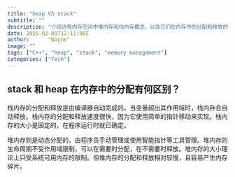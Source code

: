 ```yaml
---
title: "heap VS stack"
subtitle: ""
description: "介绍进程内存空间中堆内存和栈内存概念，以及它们在内存中的分配和释放的区别。"
date: 2025-02-01T12:11:08Z
author:      "Wayne"
image: ""
tags: ["C++", "heap", "stack", "memory management"]
categories: ["Tech"]
---
```


## stack 和 heap 在内存中的分配有何区别？

栈内存的分配和释放是由编译器自动完成的。当变量超出其作用域时，栈内存会自动释放。栈内存的分配和释放速度很快，因为它使用简单的指针移动来实现。栈内存的大小是固定的，在程序运行时就已确定。

堆内存则是动态分配的，由程序员手动管理或使用智能指针等工具管理。堆内存的生命周期不受作用域限制，可以在需要时分配，在不需要时释放。堆内存的大小理论上只受系统可用内存的限制。但堆内存的分配和释放相对较慢，且容易产生内存碎片。
